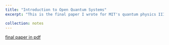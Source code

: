 ```yaml
---
title: "Introduction to Open Quantum Systems"
excerpt: "This is the final paper I wrote for MIT's quantum physics III (8.06), in which I briefly summarized the formalism and applications of open quantum systems."

collection: notes
---
```


[final paper in pdf](https://github.com/arthurlin0722/arthurlin0722.github.io/blob/master/files/8_06_Project.pdf) 


